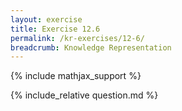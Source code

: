```yaml
---
layout: exercise
title: Exercise 12.6
permalink: /kr-exercises/12-6/
breadcrumb: Knowledge Representation
---
```


{% include mathjax_support %}

<div><i class="arrow-up loader" data-chapter="kr-exercises" data-exercise="ex_6" data-rating="0"></i></div>
{% include_relative question.md %}
